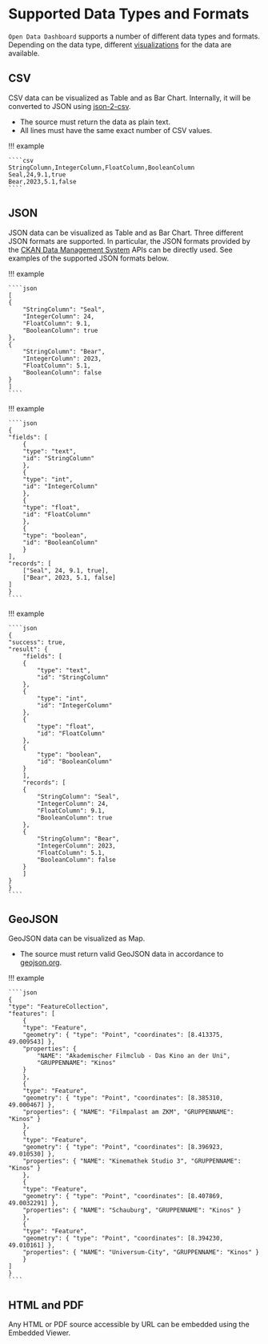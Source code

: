 # Supported Data Types and Formats

`Open Data Dashboard` supports a number of different data types and formats.
Depending on the data type, different [visualizations](visualizations.md) for the data are available.

## CSV

CSV data can be visualized as Table and as Bar Chart.
Internally, it will be converted to JSON using [json-2-csv](https://www.npmjs.com/package/json-2-csv).

- The source must return the data as plain text.
- All lines must have the same exact number of CSV values.

!!! example

    ````csv
    StringColumn,IntegerColumn,FloatColumn,BooleanColumn
    Seal,24,9.1,true
    Bear,2023,5.1,false
    ````

## JSON

JSON data can be visualized as Table and as Bar Chart. Three different JSON formats are supported.
In particular, the JSON formats provided by the [CKAN Data Management System](https://ckan.org/) APIs can be directly used.
See examples of the supported JSON formats below.

!!! example

    ````json
    [
    {
        "StringColumn": "Seal",
        "IntegerColumn": 24,
        "FloatColumn": 9.1,
        "BooleanColumn": true
    },
    {
        "StringColumn": "Bear",
        "IntegerColumn": 2023,
        "FloatColumn": 5.1,
        "BooleanColumn": false
    }
    ]
    ````

!!! example

    ````json
    {
    "fields": [
        {
        "type": "text",
        "id": "StringColumn"
        },
        {
        "type": "int",
        "id": "IntegerColumn"
        },
        {
        "type": "float",
        "id": "FloatColumn"
        },
        {
        "type": "boolean",
        "id": "BooleanColumn"
        }
    ],
    "records": [
        ["Seal", 24, 9.1, true],
        ["Bear", 2023, 5.1, false]
    ]
    }
    ````

!!! example

    ````json
    {
    "success": true,
    "result": {
        "fields": [
        {
            "type": "text",
            "id": "StringColumn"
        },
        {
            "type": "int",
            "id": "IntegerColumn"
        },
        {
            "type": "float",
            "id": "FloatColumn"
        },
        {
            "type": "boolean",
            "id": "BooleanColumn"
        }
        ],
        "records": [
        {
            "StringColumn": "Seal",
            "IntegerColumn": 24,
            "FloatColumn": 9.1,
            "BooleanColumn": true
        },
        {
            "StringColumn": "Bear",
            "IntegerColumn": 2023,
            "FloatColumn": 5.1,
            "BooleanColumn": false
        }
        ]
    }
    }
    ````

## GeoJSON

GeoJSON data can be visualized as Map.

- The source must return valid GeoJSON data in accordance to [geojson.org](https://geojson.org/).

!!! example

    ````json
    {
    "type": "FeatureCollection",
    "features": [
        {
        "type": "Feature",
        "geometry": { "type": "Point", "coordinates": [8.413375, 49.009543] },
        "properties": {
            "NAME": "Akademischer Filmclub - Das Kino an der Uni",
            "GRUPPENNAME": "Kinos"
        }
        },
        {
        "type": "Feature",
        "geometry": { "type": "Point", "coordinates": [8.385310, 49.000467] },
        "properties": { "NAME": "Filmpalast am ZKM", "GRUPPENNAME": "Kinos" }
        },
        {
        "type": "Feature",
        "geometry": { "type": "Point", "coordinates": [8.396923, 49.010530] },
        "properties": { "NAME": "Kinemathek Studio 3", "GRUPPENNAME": "Kinos" }
        },
        {
        "type": "Feature",
        "geometry": { "type": "Point", "coordinates": [8.407869, 49.0032291] },
        "properties": { "NAME": "Schauburg", "GRUPPENNAME": "Kinos" }
        },
        {
        "type": "Feature",
        "geometry": { "type": "Point", "coordinates": [8.394230, 49.010161] },
        "properties": { "NAME": "Universum-City", "GRUPPENNAME": "Kinos" }
        }
    ]
    }
    ````

## HTML and PDF

Any HTML or PDF source accessible by URL can be embedded using the Embedded Viewer.
